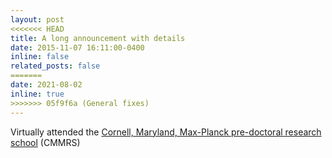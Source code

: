 ```yaml
---
layout: post
<<<<<<< HEAD
title: A long announcement with details
date: 2015-11-07 16:11:00-0400
inline: false
related_posts: false
=======
date: 2021-08-02
inline: true
>>>>>>> 05f9f6a (General fixes)
---
```


Virtually attended the <a href="https://cmmrs.mpi-sws.org" target="_blank" title="Cornell, Maryland and Max-Planck pre-doctoral research school on emerging research trends in Computer Science">Cornell, Maryland, Max-Planck pre-doctoral research school</a> (CMMRS)

